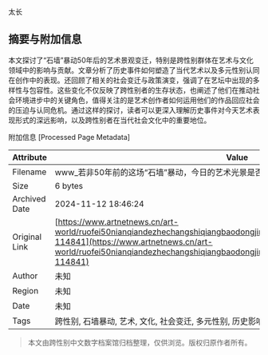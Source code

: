 太长

## 摘要与附加信息

<!-- tcd_abstract -->
本文探讨了“石墙”暴动50年后的艺术景观变迁，特别是跨性别群体在艺术与文化领域中的影响与贡献。文章分析了历史事件如何塑造了当代艺术以及多元性别认同在创作中的表现。还回顾了相关的社会变迁与政策演变，强调了在艺坛中出现的多样性与包容性。这些变化不仅反映了跨性别者的生存状态，也阐述了他们在推动社会环境进步中的关键角色，值得关注的是艺术创作者如何运用他们的作品回应社会的压迫与认同危机。通过这样的探讨，读者可以更深入理解历史事件对今天艺术表现形式的深远影响，以及跨性别者在当代社会文化中的重要地位。
<!-- tcd_abstract_end -->

附加信息 [Processed Page Metadata]

| Attribute       | Value                                  |
|-----------------|----------------------------------------|
| Filename        | www_若非50年前的这场“石墙”暴动，今日的艺术光景是否大不相同？.md                             |
| Size            | 6 bytes                           |
| Archived Date   | 2024-11-12 18:46:24                             |
| Original Link   | [https://www.artnetnews.cn/art-world/ruofei50nianqiandezhechangshiqiangbaodongjinrideyishuguangjingshifoudabuxiangtong-114841](https://www.artnetnews.cn/art-world/ruofei50nianqiandezhechangshiqiangbaodongjinrideyishuguangjingshifoudabuxiangtong-114841)                       |
| Author          | 未知                               |
| Region          | 未知                               |
| Date            | 未知                                 |
| Tags            | 跨性别, 石墙暴动, 艺术, 文化, 社会变迁, 多元性别, 历史影响                                 |
>
> 本文由跨性别中文数字档案馆归档整理，仅供浏览。版权归原作者所有。
>
